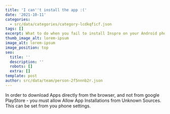 ```yaml
---
title: 'I can''t install the app :('
date: '2021-10-11'
categories:
  - src/data/categories/category-lcdkqficf.json
tags: []
excerpt: What to do when you fail to install Inspro on your Android phone.
thumb_image_alt: lorem-ipsum
image_alt: lorem-ipsum
image_position: top
seo:
  title: ''
  description: ''
  robots: []
  extra: []
template: post
author: src/data/team/person-2f5nnnb2r.json
---
```

In order to download Apps directly from the browser, and not from google PlayStore - you must allow Allow App Installations from Unknown Sources. 
This can be set from you phone settings.
